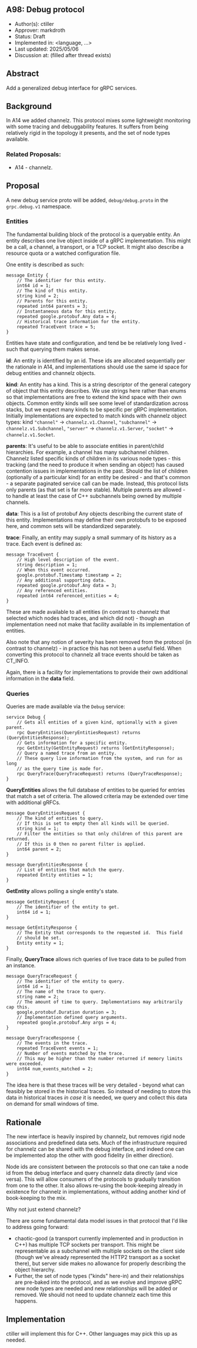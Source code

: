 A98: Debug protocol
----
* Author(s): ctiller
* Approver: markdroth
* Status: Draft
* Implemented in: <language, ...>
* Last updated: 2025/05/06
* Discussion at: <google group thread> (filled after thread exists)

## Abstract

Add a generalized debug interface for gRPC services.

## Background

In A14 we added channelz.
This protocol mixes some lightweight monitoring with some tracing and debuggability features.
It suffers from being relatively rigid in the topology it presents, and the set of node types available.


### Related Proposals: 
* A14 - channelz.

## Proposal

A new debug service proto will be added, `debug/debug.proto` in the `grpc.debug.v1` namespace.

### Entities

The fundamental building block of the protocol is a queryable entity.
An entity describes one live object inside of a gRPC implementation.
This might be a call, a channel, a transport, or a TCP socket. It might also describe a resource quota or a watched configuration file.

One entity is described as such:

```
message Entity {
    // The identifier for this entity.
    int64 id = 1;
    // The kind of this entity.
    string kind = 2;
    // Parents for this entity.
    repeated int64 parents = 3;
    // Instantaneous data for this entity.
    repeated google.protobuf.Any data = 4;
    // Historical trace information for the entity.
    repeated TraceEvent trace = 5;
}
```

Entities have state and configuration, and tend be be relatively long lived - such that querying them makes sense.

**id**: An entity is identified by an id.
These ids are allocated sequentially per the rationale in A14, and implementations should use the same id space for debug entities and channelz objects.

**kind**: An entity has a kind. This is a string descriptor of the general category of object that this entity describes.
We use strings here rather than enums so that implementations are free to extend the kind space with their own objects.
Common entity kinds will see some level of standardization across stacks, but we expect many kinds to be specific per gRPC implementation.
Initially implementations are expected to match kinds with channelz object types:
kind `"channel"` -> `channelz.v1.Channel`, `"subchannel"` -> `channelz.v1.Subchannel`, `"server"` -> `channelz.v1.Server`, `"socket"` -> `channelz.v1.Socket`.


**parents**: It's useful to be able to associate entities in parent/child hierarchies.
For example, a channel has many subchannel children.
Channelz listed specific kinds of children in its various node types - this tracking (and the need to produce it when sending an object) has caused contention issues in implementations in the past.
Should the list of children (optionally of a particular kind) for an entity be desired - and that's common - a separate paginated service call can be made.
Instead, this protocol lists only parents (as that set is far more stable).
Multiple parents are allowed - to handle at least the case of C++ subchannels being owned by multiple channels.

**data**: This is a list of protobuf Any objects describing the current state of this entity.
Implementations may define their own protobufs to be exposed here, and common sets will be standardized separately.

**trace**: Finally, an entity may supply a small summary of its history as a trace.
Each event is defined as:

```
message TraceEvent {
    // High level description of the event.
    string description = 1;
    // When this event occurred.
    google.protobuf.Timestamp timestamp = 2;
    // Any additional supporting data.
    repeated google.protobuf.Any data = 3;
    // Any referenced entities.
    repeated int64 referenced_entities = 4;
}
```

These are made available to all entities (in contrast to channelz that selected which nodes had traces, and which did not) - though an implementation need not make that facility available in its implementation of entities.

Also note that any notion of severity has been removed from the protocol (in contrast to channelz) - in practice this has not been a useful field.
When converting this protocol to channelz all trace events should be taken as CT_INFO.

Again, there is a facility for implementations to provide their own additional information in the **data** field.

### Queries

Queries are made available via the `Debug` service:

```
service Debug {
    // Gets all entities of a given kind, optionally with a given parent.
    rpc QueryEntities(QueryEntitiesRequest) returns (QueryEntitiesResponse);
    // Gets information for a specific entity.
    rpc GetEntity(GetEntityRequest) returns (GetEntityResponse);
    // Query a named trace from an entity.
    // These query live information from the system, and run for as long
    // as the query time is made for.
    rpc QueryTrace(QueryTraceRequest) returns (QueryTraceResponse);
}
```

**QueryEntities** allows the full database of entities to be queried for entries that match a set of criteria.
The allowed criteria may be extended over time with additional gRFCs.

```
message QueryEntitiesRequest {
    // The kind of entities to query.
    // If this is set to empty then all kinds will be queried.
    string kind = 1;
    // Filter the entities so that only children of this parent are returned.
    // If this is 0 then no parent filter is applied.
    int64 parent = 2;
}

message QueryEntitiesResponse {
    // List of entities that match the query.
    repeated Entity entities = 1;
}
```

**GetEntity** allows polling a single entity's state.

```
message GetEntityRequest {
    // The identifier of the entity to get.
    int64 id = 1;
}

message GetEntityResponse {
    // The Entity that corresponds to the requested id.  This field
    // should be set.
    Entity entity = 1;
}
```

Finally, **QueryTrace** allows rich queries of live trace data to be pulled from an instance.

```
message QueryTraceRequest {
    // The identifier of the entity to query.
    int64 id = 1;
    // The name of the trace to query.
    string name = 2;
    // The amount of time to query. Implementations may arbitrarily cap this.
    google.protobuf.Duration duration = 3;
    // Implementation defined query arguments.
    repeated google.protobuf.Any args = 4;
}

message QueryTraceResponse {
    // The events in the trace.
    repeated TraceEvent events = 1;
    // Number of events matched by the trace.
    // This may be higher than the number returned if memory limits were exceeded.
    int64 num_events_matched = 2;
}
```

The idea here is that these traces will be very detailed - beyond what can feasibly be stored in the historical traces.
So instead of needing to store this data in historical traces *in case* it is needed, we query and collect this data on demand for small windows of time.

## Rationale

The new interface is heavily inspired by channelz, but removes rigid node associations and predefined data sets.
Much of the infrastructure required for channelz can be shared with the debug interface, and indeed one can be implemented atop the other with good fidelity (in either direction).

Node ids are consistent between the protocols so that one can take a node id from the debug interface and query channelz data directly (and vice versa).
This will allow consumers of the protocols to gradually transition from one to the other.
It also allows re-using the book-keeping already in existence for channelz in implementations, without adding another kind of book-keeping to the mix.

Why not just extend channelz?

There are some fundamental data model issues in that protocol that I'd like to address going forward:

* chaotic-good (a transport currently implemented and in production in C++) has multiple TCP sockets per transport. This might be representable as a subchannel with multiple sockets on the client side (though we've already represented the HTTP2 transport as a socket there), but server side makes no allowance for properly describing the object hierarchy.
* Further, the set of node types ("kinds" here-in) and their relationships are pre-baked into the protocol, and as we evolve and improve gRPC new node types are needed and new relationships will be added or removed. We should not need to update channelz each time this happens.

## Implementation

ctiller will implement this for C++. Other languages may pick this up as needed.
